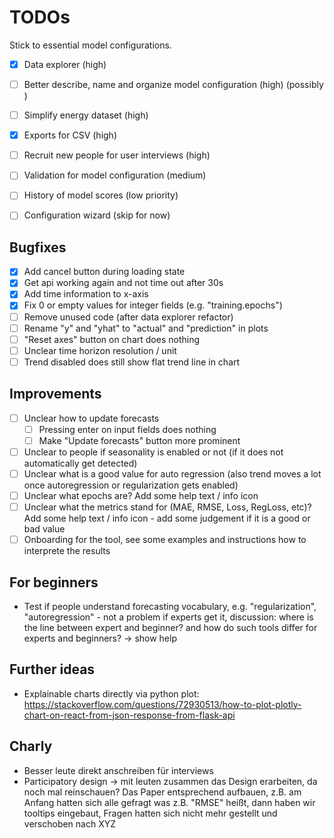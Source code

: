# TODOs

Stick to essential model configurations.

- [x] Data explorer (high)
- [ ] Better describe, name and organize model configuration (high) (possibly )
- [ ] Simplify energy dataset (high)
- [x] Exports for CSV (high)

- [ ] Recruit new people for user interviews (high)

- [ ] Validation for model configuration (medium)
- [ ] History of model scores (low priority)
- [ ] Configuration wizard (skip for now)

## Bugfixes

- [x] Add cancel button during loading state
- [x] Get api working again and not time out after 30s
- [x] Add time information to x-axis
- [x] Fix 0 or empty values for integer fields (e.g. "training.epochs")
- [ ] Remove unused code (after data explorer refactor)
- [ ] Rename "y" and "yhat" to "actual" and "prediction" in plots
- [ ] "Reset axes" button on chart does nothing
- [ ] Unclear time horizon resolution / unit
- [ ] Trend disabled does still show flat trend line in chart

## Improvements

- [ ] Unclear how to update forecasts
  - [ ] Pressing enter on input fields does nothing
  - [ ] Make "Update forecasts" button more prominent
- [ ] Unclear to people if seasonality is enabled or not (if it does not automatically get detected)
- [ ] Unclear what is a good value for auto regression (also trend moves a lot once autoregression or regularization gets enabled)
- [ ] Unclear what epochs are? Add some help text / info icon
- [ ] Unclear what the metrics stand for (MAE, RMSE, Loss, RegLoss, etc)? Add some help text / info icon - add some judgement if it is a good or bad value
- [ ] Onboarding for the tool, see some examples and instructions how to interprete the results

## For beginners

- Test if people understand forecasting vocabulary, e.g. "regularization", "autoregression" - not a problem if experts get it, discussion: where is the line between expert and beginner? and how do such tools differ for experts and beginners? -> show help


## Further ideas

- Explainable charts directly via python plot: https://stackoverflow.com/questions/72930513/how-to-plot-plotly-chart-on-react-from-json-response-from-flask-api


## Charly

- Besser leute direkt anschreiben für interviews
- Participatory design -> mit leuten zusammen das Design erarbeiten, da noch mal reinschauen? Das Paper entsprechend aufbauen, z.B. am Anfang hatten sich alle gefragt was z.B. "RMSE" heißt, dann haben wir tooltips eingebaut, Fragen hatten sich nicht mehr gestellt und verschoben nach XYZ
